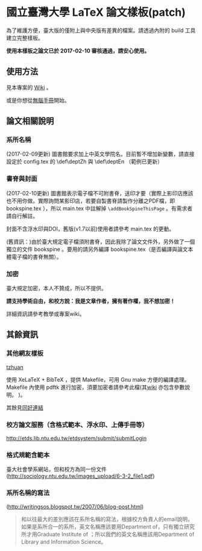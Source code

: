 # 國立臺灣大學 LaTeX 論文樣板(patch)
為了維護方便，臺大版的僅附上與中央版有差異的檔案。請透過內附的 build 工具建立完整樣板。

**使用本樣板之論文已於 2017-02-10 審核通過，請安心使用。**

## 使用方法
見本專案的 [Wiki](https://github.com/sppmg/TW_Thesis_Template/wiki) 。

或是你想從[無腦手冊](https://github.com/sppmg/TW_Thesis_Template/wiki/%E7%84%A1%E8%85%A6%E6%89%8B%E5%86%8A)開始。

## 論文相關說明

### 系所名稱
(2017-02-09更新) 圖書館要求加上中英文學院名。目前暫不增加新變數，請直接設定於 config.tex 的 \def\deptZh 與 \def\deptEn （範例已更新）

### 書脊與封面
(2017-02-10更新) 圖書館表示電子檔不可附書脊，送印才要（實際上影印店應該也不用你做。實際詢問某影印店，若要自製書脊請製作分離之PDF檔，即 bookspine.tex ），所以 main.tex 中註解掉 `\addBookSpineThisPage` 。有需求者請自行解註。

封面不含浮水印與DOI，舊版(v1.7以前)使用者請參考 main.tex 的更動。

(舊資訊：)由於臺大規定電子檔須附書脊，因此我除了論文文件外，另外做了一個獨立的文件 bookspine 。要用的請另外編譯 bookspine.tex（是否編譯與論文本體電子檔的書脊無關）。

### 加密
臺大規定加密，本人不贊成，所以不提供。

**請支持學術自由，和校方說：我是文章作者，擁有著作權，我不想加密！**

詳細資訊請參考教學或專案wiki。

## 其餘資訊
### 其他網友樣板

[tzhuan](https://github.com/tzhuan/ntu-thesis)

使用 XeLaTeX + BibTeX ，提供 Makefile，可用 Gnu make 方便的編譯處理。
Makefile 內使用 pdftk 進行加密，須要加密者請參考此檔(其[wiki](https://github.com/tzhuan/ntu-thesis/wiki) 亦包含參數說明。 )。

其餘見[同好連結](https://github.com/sppmg/TW_Thesis_Template/wiki/%E5%90%8C%E5%A5%BD%E9%80%A3%E7%B5%90)

### 校方論文服務（含格式範本、浮水印、上傳手冊等）
http://etds.lib.ntu.edu.tw/etdsystem/submit/submitLogin

### 格式規範含範本
臺大社會學系網站，但和校方為同一份文件
(http://sociology.ntu.edu.tw/images_upload/6-3-2_file1.pdf)

### 系所名稱的寫法
(http://writingsos.blogspot.tw/2007/06/blog-post.html)
> 和以往最大的差別應該在系所名稱的寫法，根據校方負責人的email說明，如果是系所合一的系所，英文名稱應該要用Department of，只有獨立研究所才用Graduate Institute of ；所以我們的英文名稱應該用Department of Library and Information Science。
